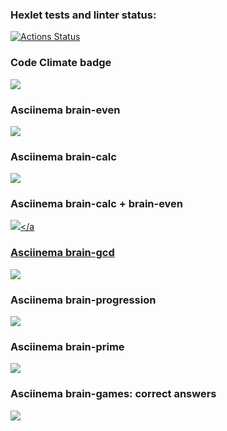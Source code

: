### Hexlet tests and linter status:
[![Actions Status](https://github.com/UtkijGadenoK/frontend-project-44/actions/workflows/hexlet-check.yml/badge.svg)](https://github.com/UtkijGadenoK/frontend-project-44/actions)

### Code Climate badge
<a href="https://codeclimate.com/github/UtkijGadenoK/frontend-project-44/maintainability"><img src="https://api.codeclimate.com/v1/badges/e7db6de9d92de0377b18/maintainability" /></a>

### Asciinema brain-even
<a href="https://asciinema.org/a/2W1Nnwq1YeQUBJdOtdM85romr" target="_blank"><img src="https://asciinema.org/a/2W1Nnwq1YeQUBJdOtdM85romr.svg" /></a>

### Asciinema brain-calc
<a href="https://asciinema.org/a/YREqITCZnqpKVC2UDQWb2Mz29" target="_blank"><img src="https://asciinema.org/a/YREqITCZnqpKVC2UDQWb2Mz29.svg" /></a>

### Asciinema brain-calc + brain-even
<a href="https://asciinema.org/a/KJ4hZhunM9mhUVf3x8UXaVIK6" target="_blank"><img src="https://asciinema.org/a/KJ4hZhunM9mhUVf3x8UXaVIK6.svg" /></a

### Asciinema brain-gcd
<a href="https://asciinema.org/a/lHPC5aRjQtiohVOmRBIPPtADp" target="_blank"><img src="https://asciinema.org/a/lHPC5aRjQtiohVOmRBIPPtADp.svg" /></a>

### Asciinema brain-progression
<a href="https://asciinema.org/a/JvNc2ozIfNEsYzgZj88uBQdW8" target="_blank"><img src="https://asciinema.org/a/JvNc2ozIfNEsYzgZj88uBQdW8.svg" /></a>

### Asciinema brain-prime
<a href="https://asciinema.org/a/Tv3zfQh7kyFZbLEuTyfIFKHcV" target="_blank"><img src="https://asciinema.org/a/Tv3zfQh7kyFZbLEuTyfIFKHcV.svg" /></a>

### Asciinema brain-games: correct answers
<a href="https://asciinema.org/a/feeVM6DxhxLM3KTLLS94Kkuoh" target="_blank"><img src="https://asciinema.org/a/feeVM6DxhxLM3KTLLS94Kkuoh.svg" /></a>